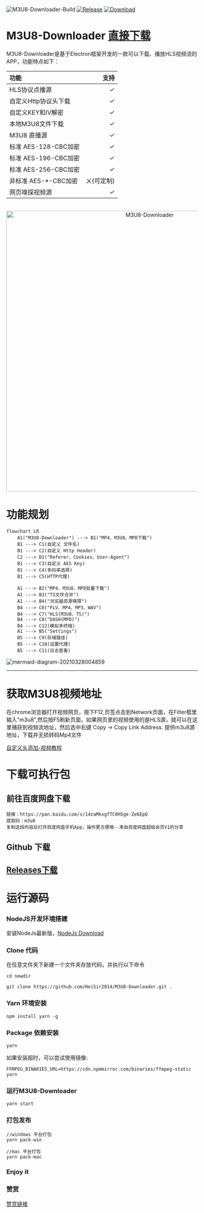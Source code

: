 
![M3U8-Downloader-Build](https://img.shields.io/github/workflow/status/heisir2014/M3U8-Downloader/M3U8-Downloader-Build?style=flat-square)
[![Release](https://img.shields.io/github/v/release/heisir2014/m3u8-downloader?style=flat-square)](https://github.com/HeiSir2014/M3U8-Downloader/releases/latest)
[![Download](https://img.shields.io/github/downloads/heisir2014/m3u8-downloader/total?style=flat-square)](https://github.com/HeiSir2014/M3U8-Downloader/releases/latest)
# M3U8-Downloader [直接下载](#下载可执行包)
M3U8-Downloader是基于Electron框架开发的一款可以下载、播放HLS视频流的APP，功能特点如下：

| 功能 | 支持 |
| :-- | --: |
| HLS协议点播源 | ✓ |
| 自定义Http协议头下载 | ✓ |
| 自定义KEY和IV解密 | ✓ |
| 本地M3U8文件下载 | ✓ |
| M3U8 直播源 | ✓ |
| 标准 AES-128-CBC加密 | ✓ |
| 标准 AES-196-CBC加密 | ✓ |
| 标准 AES-256-CBC加密 | ✓ |
| 非标准 AES-*-CBC加密 | ㄨ(可定制) |
| 网页嗅探视频源 | ✓ |


<div align="center">
    <br>
    <img width="739" src="https://github.com/HeiSir2014/M3U8-Downloader/blob/master/resource/HLSDownloadShow-3-1.gif?raw=true" alt="M3U8-Downloader">
    <br>
</div>

# 功能规划

```mermaid
flowchart LR
    A1("M3U8-Downloader") ---> B1("MP4、M3U8、MPD下载")
    B1 ---> C1(自定义 文件名)
    B1 ---> C2(自定义 Http Header)
    C2 ---> D1("Referer、Cookies、User-Agent")
    B1 ---> C3(自定义 AES Key)
    B1 ---> C4(多码率选择)
    B1 ---> C5(HTTP代理)
    
    A1 ---> B2("MP4、M3U8、MPD批量下载")
    A1 ---> B3("TS文件合并")
    A1 ---> B4("浏览器资源嗅探")
    B4 ---> C6("FLV、MP4、MP3、WAV")
    B4 ---> C7("HLS(M3U8、TS)")
    B4 ---> C8("DASH(MPD)")
    B4 ---> C12(模拟多终端)
    A1 ---> B5("Settings")
    B5 ---> C9(存储路径)
    B5 ---> C10(设置代理)
    B5 ---> C11(日志查看)
```
![mermaid-diagram-20210328004859](https://i.loli.net/2021/03/28/Ca5yhFQeTmG69DK.png)

---

# 获取M3U8视频地址

在chrome浏览器打开视频网页，按下F12,页签点击到Network页面，在Filter框里输入"m3u8",然后按F5刷新页面，如果网页里的视频使用的是HLS源，就可以在这里捕获到视频流地址，然后选中右键 Copy -> Copy Link Address.
提供m3u8源地址，下载并无损转码Mp4文件

[自定义头添加-视频教程](https://player.bilibili.com/player.html?aid=498666070&bvid=BV1QK411n7VJ&cid=206827525&page=1)

# 下载可执行包

## 前往百度网盘下载

```
链接：https://pan.baidu.com/s/14zaMkxgfTC0HSge-Ze6EpQ 
提取码：m3u8 
复制这段内容后打开百度网盘手机App，操作更方便哦--来自百度网盘超级会员V1的分享
```

## Github 下载
## [Releases下载](https://github.com/HeiSir2014/M3U8-Downloader/releases)

# 运行源码
### NodeJS开发环境搭建

安装NodeJs最新版，[NodeJs Download](http://nodejs.cn/download/)

### Clone 代码

在任意文件夹下新建一个文件夹存放代码，并执行以下命令
```
cd newdir

git clone https://github.com/HeiSir2014/M3U8-Downloader.git .
```
### Yarn 环境安装

```
npm install yarn -g
```

### Package 依赖安装

```
yarn
```

如果安装超时，可以尝试使用镜像:

```
FFMPEG_BINARIES_URL=https://cdn.npmmirror.com/binaries/ffmpeg-static yarn
```

### 运行M3U8-Downloader

```
yarn start
```

### 打包发布

```
//windows 平台打包
yarn pack-win

//mac 平台打包
yarn pack-mac

```

### Enjoy it

### 赞赏

[赞赏链接](https://tools.heisir.cn/HLSDownload/2019/07/08/02/)
